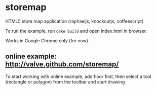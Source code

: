 storemap
========

HTML5 store map application (raphaeljs, knockoutjs, coffeescript)

To run the example, run `cake build` and open index.html in browser.

Works in Google Chrome only (for now).

online example: http://valve.github.com/storemap/
-------------------------------------------------

To start working with online example, add floor first, then select a tool (rectangle or polygon) 
from the toolbar and start drawing
